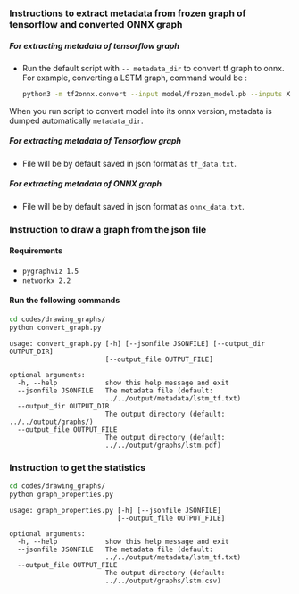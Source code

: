 ###  Instructions to extract metadata from frozen graph of tensorflow and converted ONNX graph

##### For extracting metadata of tensorflow graph 

* Run the default script with `-- metadata_dir` to convert tf graph to onnx. For example, converting a LSTM graph, command would be :

  ```bash
  python3 -m tf2onnx.convert --input model/frozen_model.pb --inputs X:0 --outputs output:0 --output ./lstm.onnx --metadata_dir visualization/output/metadata
  ```


When you run script to convert model into its onnx version, metadata is dumped automatically `metadata_dir`.

##### For extracting metadata of Tensorflow graph

* File will be by default saved in json format as `tf_data.txt`.

##### For extracting metadata of ONNX graph

* File will be by default saved in json format as `onnx_data.txt`.
### Instruction to draw a graph from the json file

#### Requirements
- `pygraphviz 1.5`
- `networkx 2.2`

#### Run the following commands
```bash
cd codes/drawing_graphs/
python convert_graph.py
```
```
usage: convert_graph.py [-h] [--jsonfile JSONFILE] [--output_dir OUTPUT_DIR]
                        [--output_file OUTPUT_FILE]

optional arguments:
  -h, --help            show this help message and exit
  --jsonfile JSONFILE   The metadata file (default:
                        ../../output/metadata/lstm_tf.txt)
  --output_dir OUTPUT_DIR
                        The output directory (default: ../../output/graphs/)
  --output_file OUTPUT_FILE
                        The output directory (default:
                        ../../output/graphs/lstm.pdf)

```
### Instruction to get the statistics
```bash
cd codes/drawing_graphs/
python graph_properties.py
```
```
usage: graph_properties.py [-h] [--jsonfile JSONFILE]
                           [--output_file OUTPUT_FILE]

optional arguments:
  -h, --help            show this help message and exit
  --jsonfile JSONFILE   The metadata file (default:
                        ../../output/metadata/lstm_tf.txt)
  --output_file OUTPUT_FILE
                        The output directory (default:
                        ../../output/graphs/lstm.csv)
```
